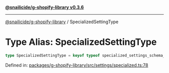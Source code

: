 [**@snailicide/g-shopify-library v0.3.6**](../README.md)

---

[@snailicide/g-shopify-library](../README.md) / SpecializedSettingType

# Type Alias: SpecializedSettingType

```ts
type SpecializedSettingType = keyof typeof specialized_settings_schema_map
```

Defined in:
[packages/g-shopify-library/src/settings/specialized.ts:78](https://github.com/gbtunney/snailicide-monorepo/blob/master/packages/g-shopify-library/src/settings/specialized.ts#L78)
